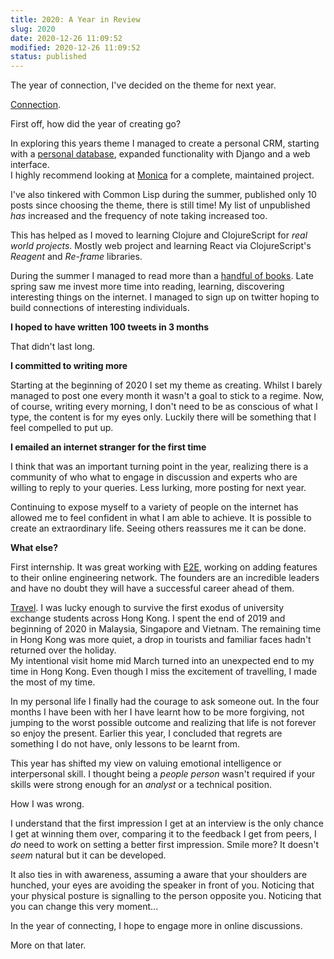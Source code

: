 ```yaml
---
title: 2020: A Year in Review
slug: 2020
date: 2020-12-26 11:09:52
modified: 2020-12-26 11:09:52
status: published
---
```


The year of connection, I've decided on the theme for next year.

[Connection](connection).

First off, how did the year of creating go?

In exploring this years theme I managed to create a personal CRM, starting with
a [personal database](https://sive.rs/dbt), expanded functionality with Django
and a web interface.  
I highly recommend looking at [Monica](https://www.monicahq.com/) for a complete,
maintained project.

I've also tinkered with Common Lisp during the summer, published only 10 posts
since choosing the theme, there is still time! My list of unpublished _has_
increased and the frequency of note taking increased too.

This has helped as I moved to learning Clojure and ClojureScript for 
_real world projects_. Mostly web project and learning React via ClojureScript's
_Reagent_ and _Re-frame_ libraries. 

During the summer I managed to read more than a [handful of books](bookshelf).
Late spring saw me invest more time into reading, learning, discovering
interesting things on the internet. I managed to sign up on twitter hoping to
build connections of interesting individuals.

**I hoped to have written 100 tweets in 3 months** 

That didn't last long.

**I committed to writing more** 

Starting at the beginning of 2020 I set my theme as creating. Whilst I barely
managed to post one every month it wasn't a goal to stick to a regime. Now, of
course, writing every morning, I don't need to be as conscious of what I type,
the content is for my eyes only. Luckily there will be something that I feel
compelled to put up.

**I emailed an internet stranger for the first time**

I think that was an important turning point in the year, realizing there is
a community of who what to engage in discussion and experts who are willing to
reply to your queries. Less lurking, more posting for next year.

Continuing to expose myself to a variety of people on the internet has allowed
me to feel confident in what I am able to achieve. It is possible to create an
extraordinary life. Seeing others reassures me it can be done.

**What else?**

First internship. It was great working with [E2E](https://eng2eng.net/), 
working on adding features to their online engineering network. The founders
are an incredible leaders and have no doubt they will have a successful career
ahead of them.

[Travel](sunset). I was lucky enough to survive the first exodus of university
exchange students across Hong Kong. I spent the end of 2019 and beginning of
2020 in Malaysia, Singapore and Vietnam. The remaining time in Hong Kong was
more quiet, a drop in tourists and familiar faces hadn't returned over the
holiday.  
My intentional visit home mid March turned into an unexpected end to my time 
in Hong Kong. Even though I miss the excitement of travelling, I made the most
of my time.

In my personal life I finally had the courage to ask someone out. In the four
months I have been with her I have learnt how to be more forgiving, not jumping
to the worst possible outcome and realizing that life is not forever so enjoy
the present. Earlier this year, I concluded that regrets are something I do not
have, only lessons to be learnt from.

This year has shifted my view on valuing emotional intelligence or
interpersonal skill. I thought being a _people person_ wasn't required if your
skills were strong enough for an _analyst_ or a technical position.

How I was wrong.

I understand that the first impression I get at an interview is the only chance
I get at winning them over, comparing it to the feedback I get from peers,
I _do_ need to work on setting a better first impression. Smile more? It
doesn't _seem_ natural but it can be developed.

It also ties in with awareness, assuming a aware that your shoulders are
hunched, your eyes are avoiding the speaker in front of you. Noticing that your
physical posture is signalling to the person opposite you. Noticing that you
can change this very moment...

 
In the year of connecting, I hope to engage more in online discussions.

More on that later.
